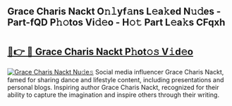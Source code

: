 ## Grace Charis Nackt O𝚗𝚕yf𝚊ns L𝚎a𝚔ed N𝚞𝚍es - Part-fQD P𝚑𝚘tos Vi𝚍𝚎o - H𝚘𝚝 Part L𝚎a𝚔s CFqxh

# <h2><a href="http://kf7997e.oniu.top/?m=Grace+Charis+Nackt">🔗👉 🔴 Grace Charis Nackt P𝚑ot𝚘𝚜 V𝚒d𝚎o</a></h2>

[![Grace Charis Nackt Nu𝚍e𝚜](https://i.imgur.com/0qMVB7G.gif)](http://kf7997e.oniu.top/?m=Grace+Charis+Nackt)
Social media influencer Grace Charis Nackt, famed for sharing dance and lifestyle content, including presentations and personal blogs. Inspiring author Grace Charis Nackt, recognized for their ability to capture the imagination and inspire others through their writing.  
